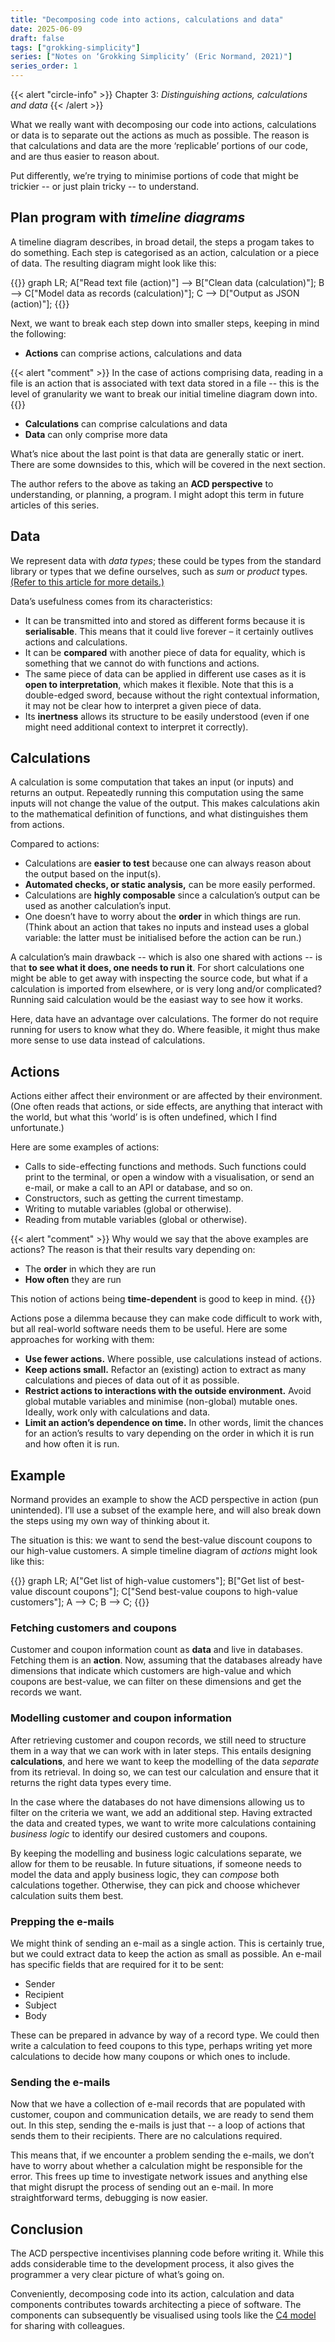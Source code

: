 ```yaml
---
title: "Decomposing code into actions, calculations and data"
date: 2025-06-09
draft: false
tags: ["grokking-simplicity"]
series: ["Notes on ‘Grokking Simplicity’ (Eric Normand, 2021)"]
series_order: 1
---
```


{{< alert "circle-info" >}}
Chapter 3: _Distinguishing actions, calculations and data_
{{< /alert >}}

What we really want with decomposing our code into actions, calculations or data is to separate out the actions as much as possible. The reason is that calculations and data are the more ‘replicable’ portions of our code, and are thus easier to reason about.

Put differently, we’re trying to minimise portions of code that might be trickier -- or just plain tricky -- to understand.

## Plan program with _timeline diagrams_

A timeline diagram describes, in broad detail, the steps a progam takes to do something. Each step is categorised as an action, calculation or a piece of data. The resulting diagram might look like this:

{{<mermaid>}}
graph LR;
A["Read text file (action)"] --> B["Clean data (calculation)"];
B --> C["Model data as records (calculation)"];
C --> D["Output as JSON (action)"];
{{</mermaid>}}

Next, we want to break each step down into smaller steps, keeping in mind the following:

- **Actions** can comprise actions, calculations and data

{{< alert "comment" >}}
In the case of actions comprising data, reading in a file is an action that is associated with text data stored in a file -- this is the level of granularity we want to break our initial timeline diagram down into.
{{</alert>}}

- **Calculations** can comprise calculations and data
- **Data** can only comprise more data

What’s nice about the last point is that data are generally static or inert. There are some downsides to this, which will be covered in the next section.

The author refers to the above as taking an **ACD perspective** to understanding, or planning, a program. I might adopt this term in future articles of this series.

## Data

We represent data with _data types_; these could be types from the standard library or types that we define ourselves, such as _sum_ or _product_ types. [(Refer to this article for more details.)](https://manishearth.github.io/blog/2017/03/04/what-are-sum-product-and-pi-types/)

Data’s usefulness comes from its characteristics:

- It can be transmitted into and stored as different forms because it is **serialisable**. This means that it could live forever – it certainly outlives actions and calculations.
- It can be **compared** with another piece of data for equality, which is something that we cannot do with functions and actions.
- The same piece of data can be applied in different use cases as it is **open to interpretation**, which makes it flexible. Note that this is a double-edged sword, because without the right contextual information, it may not be clear how to interpret a given piece of data.
- Its **inertness** allows its structure to be easily understood (even if one might need additional context to interpret it correctly).

## Calculations

A calculation is some computation that takes an input (or inputs) and returns an output. Repeatedly running this computation using the same inputs will not change the value of the output. This makes calculations akin to the mathematical definition of functions, and what distinguishes them from actions.

Compared to actions:

- Calculations are **easier to test** because one can always reason about the output based on the input(s).
- **Automated checks, or static analysis,** can be more easily performed.
- Calculations are **highly composable** since a calculation’s output can be used as another calculation’s input.
- One doesn’t have to worry about the **order** in which things are run. (Think about an action that takes no inputs and instead uses a global variable: the latter must be initialised before the action can be run.)

A calculation’s main drawback -- which is also one shared with actions -- is that **to see what it does, one needs to run it**. For short calculations one might be able to get away with inspecting the source code, but what if a calculation is imported from elsewhere, or is very long and/or complicated? Running said calculation would be the easiast way to see how it works.

Here, data have an advantage over calculations. The former do not require running for users to know what they do. Where feasible, it might thus make more sense to use data instead of calculations.

## Actions

Actions either affect their environment or are affected by their environment. (One often reads that actions, or side effects, are anything that interact with the world, but what this ‘world’ is is often undefined, which I find unfortunate.)

Here are some examples of actions:

- Calls to side-effecting functions and methods. Such functions could print to the terminal, or open a window with a visualisation, or send an e-mail, or make a call to an API or database, and so on.
- Constructors, such as getting the current timestamp.
- Writing to mutable variables (global or otherwise).
- Reading from mutable variables (global or otherwise).

{{< alert "comment" >}}
Why would we say that the above examples are actions? The reason is that their results vary depending on:

- The **order** in which they are run
- **How often** they are run

This notion of actions being **time-dependent** is good to keep in mind.
{{</alert>}}

Actions pose a dilemma because they can make code difficult to work with, but all real-world software needs them to be useful. Here are some approaches for working with them:

- **Use fewer actions.** Where possible, use calculations instead of actions.
- **Keep actions small.** Refactor an (existing) action to extract as many calculations and pieces of data out of it as possible.
- **Restrict actions to interactions with the outside environment.** Avoid global mutable variables and minimise (non-global) mutable ones. Ideally, work only with calculations and data.
- **Limit an action’s dependence on time.** In other words, limit the chances for an action’s results to vary depending on the order in which it is run and how often it is run.

## Example

Normand provides an example to show the ACD perspective in action (pun unintended). I’ll use a subset of the example here, and will also break down the steps using my own way of thinking about it.

The situation is this: we want to send the best-value discount coupons to our high-value customers. A simple timeline diagram of _actions_ might look like this:

{{<mermaid>}}
graph LR;
A["Get list of high-value customers"];
B["Get list of best-value discount coupons"];
C["Send best-value coupons to high-value customers"];
A --> C;
B --> C;
{{</mermaid>}}

### Fetching customers and coupons

Customer and coupon information count as **data** and live in databases. Fetching them is an **action**. Now, assuming that the databases already have dimensions that indicate which customers are high-value and which coupons are best-value, we can filter on these dimensions and get the records we want.

### Modelling customer and coupon information

After retrieving customer and coupon records, we still need to structure them in a way that we can work with in later steps. This entails designing **calculations**, and here we want to keep the modelling of the data _separate_ from its retrieval. In doing so, we can test our calculation and ensure that it returns the right data types every time.

In the case where the databases do not have dimensions allowing us to filter on the criteria we want, we add an additional step. Having extracted the data and created types, we want to write more calculations containing _business logic_ to identify our desired customers and coupons.

By keeping the modelling and business logic calculations separate, we allow for them to be reusable. In future situations, if someone needs to model the data and apply business logic, they can _compose_ both calculations together. Otherwise, they can pick and choose whichever calculation suits them best.

### Prepping the e-mails

We might think of sending an e-mail as a single action. This is certainly true, but we could extract data to keep the action as small as possible. An e-mail has specific fields that are required for it to be sent:

- Sender
- Recipient
- Subject
- Body

These can be prepared in advance by way of a record type. We could then write a calculation to feed coupons to this type, perhaps writing yet more calculations to decide how many coupons or which ones to include.

### Sending the e-mails

Now that we have a collection of e-mail records that are populated with customer, coupon and communication details, we are ready to send them out. In this step, sending the e-mails is just that -- a loop of actions that sends them to their recipients. There are no calculations required.

This means that, if we encounter a problem sending the e-mails, we don’t have to worry about whether a calculation might be responsible for the error. This frees up time to investigate network issues and anything else that might disrupt the process of sending out an e-mail. In more straightforward terms, debugging is now easier.

## Conclusion

The ACD perspective incentivises planning code before writing it. While this adds considerable time to the development process, it also gives the programmer a very clear picture of what’s going on.

Conveniently, decomposing code into its action, calculation and data components contributes towards architecting a piece of software. The components can subsequently be visualised using tools like the [C4 model](https://c4model.com/) for sharing with colleagues.